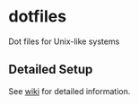 # dotfiles

Dot files for Unix-like systems

## Detailed Setup

See [wiki](https://github.com/chazeon/dotfiles/wiki) for detailed information.
